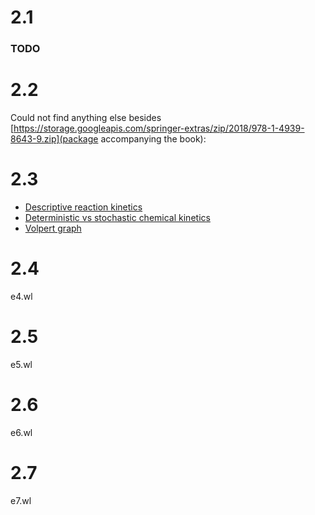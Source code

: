 # 2.1
### TODO
# 2.2
Could not find anything else besides [https://storage.googleapis.com/springer-extras/zip/2018/978-1-4939-8643-9.zip](package accompanying the book): 

# 2.3
 - [Descriptive reaction kinetics](https://demonstrations.wolfram.com/DescriptiveReactionKinetics/)
 - [Deterministic vs stochastic chemical kinetics](https://demonstrations.wolfram.com/DeterministicVersusStochasticChemicalKinetics/)
 - [Volpert graph](https://demonstrations.wolfram.com/VolpertGraph/)

# 2.4
e4.wl

# 2.5
e5.wl

# 2.6
e6.wl

# 2.7
e7.wl
